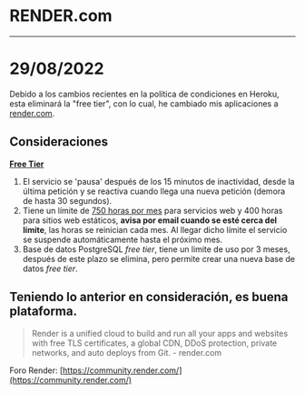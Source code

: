 # RENDER.com

---

# 29/08/2022

Debido a los cambios recientes en la política de condiciones en Heroku, esta eliminará la "free tier", con lo cual, he cambiado mis aplicaciones a [render.com](https://render.com).

## Consideraciones

**[Free Tier](https://render.com/docs/free#free-web-services)**

1. El servicio se 'pausa' después de los 15 minutos de inactividad, desde la última petición y se reactiva cuando llega una nueva petición (demora de hasta 30 segundos).
2. Tiene un límite de [750 horas por mes](https://dashboard.render.com/billing#free-plan) para servicios web y 400 horas para sitios web estáticos, **avisa por email cuando se esté cerca del límite**, las horas se reinician cada mes. Al llegar dicho límite el servicio se suspende automáticamente hasta el próximo mes.
3. Base de datos PostgreSQL *free tier*, tiene un limite de uso por 3 meses, después de este plazo se elimina, pero permite crear una nueva base de datos *free tier*.


**Teniendo lo anterior en consideración, es buena plataforma.**
---


> Render is a unified cloud to build and run all your apps and websites with free TLS certificates, a global CDN, DDoS protection, private networks, and auto deploys from Git. - render.com


Foro Render: [https://community.render.com/](https://community.render.com/)

